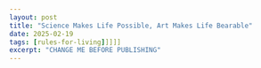 ```yaml
---
layout: post
title: "Science Makes Life Possible, Art Makes Life Bearable"
date: 2025-02-19
tags: [rules-for-living]]]]]
excerpt: "CHANGE ME BEFORE PUBLISHING"
---
```

